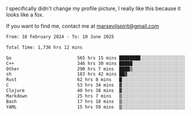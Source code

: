 I specifically didn't change my profile picture, I really like this because it looks like a fox.

If you want to find me, contact me at marsevilspirit@gmail.com

<!--START_SECTION:waka-->

```txt
From: 18 February 2024 - To: 10 June 2025

Total Time: 1,736 hrs 12 mins

Go                         565 hrs 15 mins ████████░░░░░░░░░░░░░░░░░   32.56 %
C++                        346 hrs 30 mins █████░░░░░░░░░░░░░░░░░░░░   19.96 %
Other                      290 hrs 7 mins  ████▒░░░░░░░░░░░░░░░░░░░░   16.71 %
sh                         183 hrs 42 mins ██▓░░░░░░░░░░░░░░░░░░░░░░   10.58 %
Rust                       62 hrs 8 mins   █░░░░░░░░░░░░░░░░░░░░░░░░   03.58 %
C                          53 hrs 34 mins  ▓░░░░░░░░░░░░░░░░░░░░░░░░   03.09 %
Clojure                    40 hrs 38 mins  ▓░░░░░░░░░░░░░░░░░░░░░░░░   02.34 %
Markdown                   25 hrs 7 mins   ▒░░░░░░░░░░░░░░░░░░░░░░░░   01.45 %
Bash                       17 hrs 18 mins  ▒░░░░░░░░░░░░░░░░░░░░░░░░   01.00 %
YAML                       15 hrs 59 mins  ▒░░░░░░░░░░░░░░░░░░░░░░░░   00.92 %
```

<!--END_SECTION:waka-->
